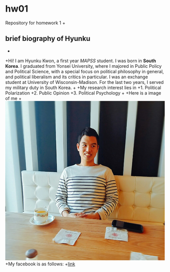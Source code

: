 # hw01
Repository for homework 1
+
## brief biography of Hyunku
+
+Hi! I am Hyunku Kwon, a first year _MAPSS_ student. I was born in **South Korea**. I graduated from Yonsei University, where I majored in Public Policy and Political Science, with a special focus on political philosophy in general, and political liberalism and its critics in particular. I was an exchange student at University of Wisconsin-Madison. For the last two years, I served my military duty in South Korea. 
+
+My research interest lies in 
+1. Political Polarization
+2. Public Opinion
+3. Political Psychology
+
+Here is a image of me
+![](https://github.com/HyunkuKwon/hw01/blob/master/KakaoTalk_20171001_221540326.jpg)
+My facebook is as follows:
+[link](https://www.facebook.com/hyunku.kwon.9)